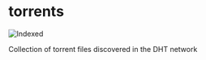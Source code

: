 torrents 
========
![Indexed](https://img.shields.io/badge/indexed-265598-blue)

Collection of torrent files discovered in the DHT network
